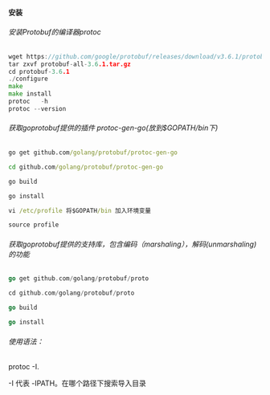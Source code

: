 #### 安装

###### 安装Protobuf的编译器protoc

```go
wget https://github.com/google/protobuf/releases/download/v3.6.1/protobuf-all-3.6.1.tar.gz 
tar zxvf protobuf-all-3.6.1.tar.gz
cd protobuf-3.6.1
./configure
make
make install
protoc   -h
protoc --version
```

###### 获取goprotobuf提供的插件 protoc-gen-go(放到$GOPATH/bin下)

```cmd
go get github.com/golang/protobuf/protoc-gen-go

cd github.com/golang/protobuf/protoc-gen-go

go build

go install

vi /etc/profile 将$GOPATH/bin 加入环境变量

source profile
```

###### 获取goprotobuf提供的支持库，包含编码（marshaling），解码(unmarshaling)的功能

```go
go get github.com/golang/protobuf/proto

cd github.com/golang/protobuf/proto

go build

go install
```

###### 使用语法：

protoc -I.

-I 代表 -IPATH。在哪个路径下搜索导入目录
